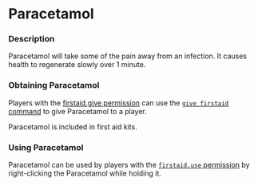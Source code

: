 # Paracetamol

### Description

Paracetamol will take some of the pain away from an infection. It causes health to regenerate slowly over 1 minute.

### Obtaining Paracetamol

Players with the [firstaid.give permission](../../permissions/permissions/undeadpandemic.firstaid/undeadpandemic.firstaid.give.md) can use the [`give firstaid` command](../../commands/undeadpandemic/give/firstaid.md) to give Paracetamol to a player.

Paracetamol is included in first aid kits.

### Using Paracetamol

Paracetamol can be used by players with the [`firstaid.use` permission](../../permissions/permissions/undeadpandemic.firstaid/undeadpandemic.firstaid.use.md) by right-clicking the Paracetamol while holding it.
